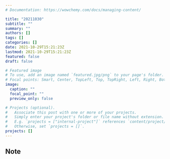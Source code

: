```yaml
---
# Documentation: https://wowchemy.com/docs/managing-content/

title: "20211030"
subtitle: ""
summary: ""
authors: []
tags: []
categories: []
date: 2021-10-29T15:21:23Z
lastmod: 2021-10-29T15:21:23Z
featured: false
draft: false

# Featured image
# To use, add an image named `featured.jpg/png` to your page's folder.
# Focal points: Smart, Center, TopLeft, Top, TopRight, Left, Right, BottomLeft, Bottom, BottomRight.
image:
  caption: ""
  focal_point: ""
  preview_only: false

# Projects (optional).
#   Associate this post with one or more of your projects.
#   Simply enter your project's folder or file name without extension.
#   E.g. `projects = ["internal-project"]` references `content/project/deep-learning/index.md`.
#   Otherwise, set `projects = []`.
projects: []
---
```


## Note

